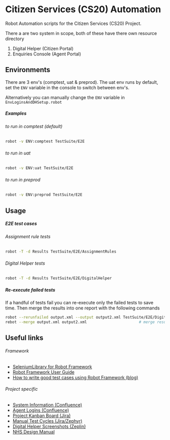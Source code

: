 #  Citizen Services (CS20) Automation

Robot Automation scripts for the Citizen Services (CS20) Project.

There a are two system in scope, both of these have there own resource directory
1. Digital Helper (Citizen Portal)
2. Enquiries Console (Agent Portal)

## Environments
There are 3 env's (comptest, uat & preprod). The uat env runs by default, 
set the `ENV` variable in the console to switch between env's. 

Alternatively you can manually change the `ENV` variable in `EnvLoginsAndDHSetup.robot`

##### Examples
###### to run in comptest (default)
```bash
robot -v ENV:comptest TestSuite/E2E
```
###### to run in uat
```bash
robot -v ENV:uat TestSuite/E2E
```
###### to run in preprod
```bash
robot -v ENV:preprod TestSuite/E2E
```

## Usage
##### E2E test cases

###### Assignment rule tests
```bash
robot -T -d Results TestSuite/E2E/AssignmentRules
```
###### Digital Helper tests
```bash
robot -T -d Results TestSuite/E2E/DigitalHelper
```

##### Re-execute failed tests
If a handful of tests fail you can re-execute only the failed tests to save time. 
Then merge the results into one report with the following commands
```bash
robot --rerunfailed output.xml --output output2.xml TestSuite/E2E/DigitalHelper  # re-execute failing
rebot --merge output.xml output2.xml                       # merge results into a single report
```
## Useful links
###### Framework
- [SeleniumLibrary for Robot Framework](https://robotframework.org/SeleniumLibrary/SeleniumLibrary.html)
- [Robot Framework User Guide](https://robotframework.org/robotframework/latest/RobotFrameworkUserGuide.html)
- [How to write good test cases using Robot Framework (blog)](https://github.com/robotframework/HowToWriteGoodTestCases/blob/master/HowToWriteGoodTestCases.rst)

###### Project specific
- [System Information (Confluence)](https://bluesquirrel.atlassian.net/wiki/spaces/CSC/pages/454232801/System+information)
- [Agent Logins (Confluence)](https://bluesquirrel.atlassian.net/wiki/spaces/CSC/pages/425656931/Test+Team+Role+Access)
- [Project Kanban Board (Jira)](https://bluesquirrel.atlassian.net/jira/software/projects/CS20/boards/182)
- [Manual Test Cycles (Jira/Zephyr)](https://bluesquirrel.atlassian.net/projects/CS20?selectedItem=com.thed.zephyr.je__cycle-summary)
- [Digital Helper Screenshots (Zeplin)](https://app.zeplin.io/project/60427102f8d8ba806a077770/dashboard?sid=6058ca1f01a1fb12ebf770f8)
- [NHS Design Manual](https://service-manual.nhs.uk/design-system/components/hint-text)